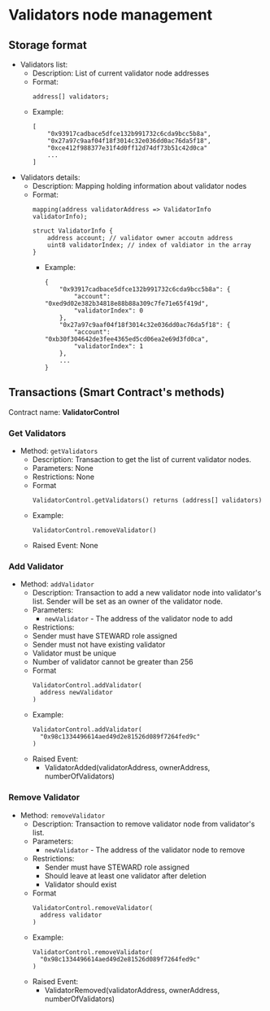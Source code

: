 # Validators node management

## Storage format

* Validators list:
    * Description: List of current validator node addresses
    * Format:
        ```
        address[] validators;
        ```
    * Example:
      ```
      [
          "0x93917cadbace5dfce132b991732c6cda9bcc5b8a",
          "0x27a97c9aaf04f18f3014c32e036dd0ac76da5f18",  
          "0xce412f988377e31f4d0ff12d74df73b51c42d0ca"  
          ...
      ]
      ```
* Validators details:
    * Description: Mapping holding information about validator nodes
    * Format:
        ```
        mapping(address validatorAddress => ValidatorInfo validatorInfo);

        struct ValidatorInfo {
            address account; // validator owner accoutn address
            uint8 validatorIndex; // index of valdiator in the array
        }
        ```
      * Example:
        ```
        {
            "0x93917cadbace5dfce132b991732c6cda9bcc5b8a": {
                "account": "0xed9d02e382b34818e88b88a309c7fe71e65f419d",
                "validatorIndex": 0
            },
            "0x27a97c9aaf04f18f3014c32e036dd0ac76da5f18": {
                "account": "0xb30f304642de3fee4365ed5cd06ea2e69d3fd0ca",
                "validatorIndex": 1
            },
            ...
        }
        ```

## Transactions (Smart Contract's methods)

Contract name: **ValidatorControl**

### Get Validators

* Method: `getValidators`
    * Description: Transaction to get the list of current validator nodes.
    * Parameters: None
    * Restrictions: None
    * Format
        ```
        ValidatorControl.getValidators() returns (address[] validators)
        ```
    * Example:
        ```
        ValidatorControl.removeValidator()
        ```
    * Raised Event: None

### Add Validator

* Method: `addValidator`
    * Description: Transaction to add a new validator node into validator's list. Sender will be set as an owner of the validator node.
    * Parameters:
        * `newValidator` - The address of the validator node to add
    * Restrictions:
    * Sender must have STEWARD role assigned
    * Sender must not have existing validator 
    * Validator must be unique
    * Number of validator cannot be greater than 256
    * Format
        ```
        ValidatorControl.addValidator(
          address newValidator
        )
        ```
    * Example:
        ```
        ValidatorControl.addValidator(
          "0x98c1334496614aed49d2e81526d089f7264fed9c"
        )
        ```
    * Raised Event:
        * ValidatorAdded(validatorAddress, ownerAddress, numberOfValidators)

### Remove Validator

* Method: `removeValidator`
    * Description: Transaction to remove validator node from validator's list.
    * Parameters:
        * `newValidator` - The address of the validator node to remove
    * Restrictions:
        * Sender must have STEWARD role assigned
        * Should leave at least one validator after deletion
        * Validator should exist
    * Format
        ```
        ValidatorControl.removeValidator(
          address validator
        )
        ```
    * Example:
        ```
        ValidatorControl.removeValidator(
          "0x98c1334496614aed49d2e81526d089f7264fed9c"
        )
        ```
    * Raised Event:
        * ValidatorRemoved(validatorAddress, ownerAddress, numberOfValidators)
